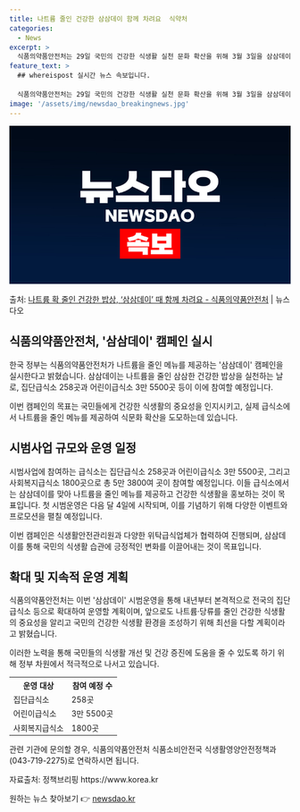 ```yaml
---
title: 나트륨 줄인 건강한 삼삼데이 함께 차려요  식약처
categories:
  - News
excerpt: >
  식품의약품안전처는 29일 국민의 건강한 식생활 실천 문화 확산을 위해 3월 3일을 삼삼데이로 지정하고 다음 …
feature_text: >
  ## whereispost 실시간 뉴스 속보입니다.

  식품의약품안전처는 29일 국민의 건강한 식생활 실천 문화 확산을 위해 3월 3일을 삼삼데이로 지정하고 다음 …
image: '/assets/img/newsdao_breakingnews.jpg'
---
```


![뉴스다오 속보](/assets/img/newsdao_breakingnews.jpg)

<p>출처: <a href="https://newsdao.kr/3260" rel="dofollow">나트륨 확 줄인 건강한 밥상, ‘삼삼데이’ 때 함께 차려요 - 식품의약품안전처</a> | 뉴스다오</p>

<h2 data-ke-size="size26">식품의약품안전처, '삼삼데이' 캠페인 실시</h2>
한국 정부는 식품의약품안전처가 나트륨을 줄인 메뉴를 제공하는 '삼삼데이' 캠페인을 실시한다고 밝혔습니다. 삼삼데이는 나트륨을 줄인 삼삼한 건강한 밥상을 실천하는 날로, 집단급식소 258곳과 어린이급식소 3만 5500곳 등이 이에 참여할 예정입니다.

<p data-ke-size="size16">이번 캠페인의 목표는 국민들에게 건강한 식생활의 중요성을 인지시키고, 실제 급식소에서 나트륨을 줄인 메뉴를 제공하여 식문화 확산을 도모하는데 있습니다.</p>

<h2 data-ke-size="size24">시범사업 규모와 운영 일정</h2>
시범사업에 참여하는 급식소는 집단급식소 258곳과 어린이급식소 3만 5500곳, 그리고 사회복지급식소 1800곳으로 총 5만 3800여 곳이 참여할 예정입니다. 이들 급식소에서는 삼삼데이를 맞아 나트륨을 줄인 메뉴를 제공하고 건강한 식생활을 홍보하는 것이 목표입니다. 첫 시범운영은 다음 달 4일에 시작되며, 이를 기념하기 위해 다양한 이벤트와 프로모션을 펼칠 예정입니다.

<p data-ke-size="size16">이번 캠페인은 식생활안전관리원과 다양한 위탁급식업체가 협력하여 진행되며, 삼삼데이를 통해 국민의 식생활 습관에 긍정적인 변화를 이끌어내는 것이 목표입니다.</p>

<h2 data-ke-size="size24">확대 및 지속적 운영 계획</h2>
식품의약품안전처는 이번 '삼삼데이' 시범운영을 통해 내년부터 본격적으로 전국의 집단급식소 등으로 확대하여 운영할 계획이며, 앞으로도 나트륨·당류를 줄인 건강한 식생활의 중요성을 알리고 국민의 건강한 식생활 환경을 조성하기 위해 최선을 다할 계획이라고 밝혔습니다.

<p data-ke-size="size16">이러한 노력을 통해 국민들의 식생활 개선 및 건강 증진에 도움을 줄 수 있도록 하기 위해 정부 차원에서 적극적으로 나서고 있습니다.</p>

<table>
	<tr>
		<th>운영 대상</th>
		<th>참여 예정 수</th>
	</tr>
	<tr>
		<td>집단급식소</td>
		<td>258곳</td>
	</tr>
	<tr>
		<td>어린이급식소</td>
		<td>3만 5500곳</td>
	</tr>
	<tr>
		<td>사회복지급식소</td>
		<td>1800곳</td>
	</tr>
</table>

<p data-ke-size="size16">관련 기관에 문의할 경우, 식품의약품안전처 식품소비안전국 식생활영양안전정책과(043-719-2275)로 연락하시면 됩니다.</p>
<p data-ke-size="size16">자료출처: 정책브리핑 https://www.korea.kr</p> 

원하는 뉴스 찾아보기 👉 <a href="https://newsdao.kr" rel="dofollow">newsdao.kr</a>


